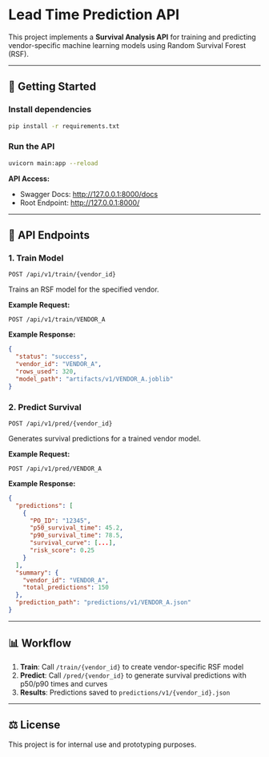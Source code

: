 # Lead Time Prediction API

This project implements a **Survival Analysis API** for training and predicting vendor-specific machine learning models using Random Survival Forest (RSF).

---

## 🚀 Getting Started

### Install dependencies
```bash
pip install -r requirements.txt
```

### Run the API
```bash
uvicorn main:app --reload
```

**API Access:**
- Swagger Docs: http://127.0.0.1:8000/docs
- Root Endpoint: http://127.0.0.1:8000/

---

## 📌 API Endpoints

### 1. Train Model
`POST /api/v1/train/{vendor_id}`

Trains an RSF model for the specified vendor.

**Example Request:**
```http
POST /api/v1/train/VENDOR_A
```

**Example Response:**
```json
{
  "status": "success",
  "vendor_id": "VENDOR_A", 
  "rows_used": 320,
  "model_path": "artifacts/v1/VENDOR_A.joblib"
}
```

### 2. Predict Survival
`POST /api/v1/pred/{vendor_id}`

Generates survival predictions for a trained vendor model.

**Example Request:**
```http
POST /api/v1/pred/VENDOR_A
```

**Example Response:**
```json
{
  "predictions": [
    {
      "PO_ID": "12345",
      "p50_survival_time": 45.2,
      "p90_survival_time": 78.5,
      "survival_curve": [...],
      "risk_score": 0.25
    }
  ],
  "summary": {
    "vendor_id": "VENDOR_A",
    "total_predictions": 150
  },
  "prediction_path": "predictions/v1/VENDOR_A.json"
}
```

---

## 📊 Workflow

1. **Train**: Call `/train/{vendor_id}` to create vendor-specific RSF model
2. **Predict**: Call `/pred/{vendor_id}` to generate survival predictions with p50/p90 times and curves
3. **Results**: Predictions saved to `predictions/v1/{vendor_id}.json`

---

## ⚖️ License

This project is for internal use and prototyping purposes.